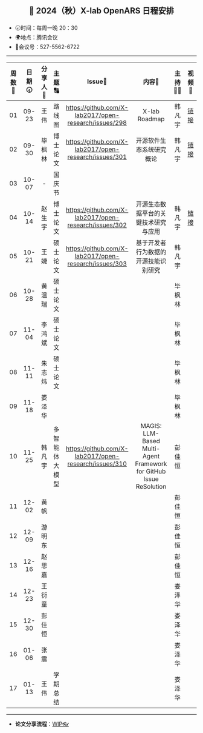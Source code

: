 
## <p align="center">🌷 2024（秋）X-lab OpenARS 日程安排 </p>

- 🕣时间：每周一晚 20：30
- 🌍地点：腾讯会议
- 📠会议号：527-5562-6722


****


| 周数📆 | 日期🕣 | 分享人🙋 | 主题🔠 | Issue📌 | 内容📒 | 主持💂‍♂️ | 视频🎥 |
| :----: | :----: | :----: | :----: |:----:| :----: | :----------: | :--------: |
|  01   | 09-23 | 王伟 | 路线图 | https://github.com/X-lab2017/open-research/issues/298 | X-lab Roadmap | 韩凡宇 | [链接](https://www.bilibili.com/video/BV1CLxseFEEx/) |
|  02   | 09-30 | 毕枫林 | 博士论文 |https://github.com/X-lab2017/open-research/issues/301 | 开源软件生态系统研究概论 | 韩凡宇 | [链接](https://www.bilibili.com/video/BV1mP2oY8EkG)|
|  03   | 10-07 | - | 国庆节 |  |  |  |  |
|  04   | 10-14 | 赵生宇 | 博士论文 | https://github.com/X-lab2017/open-research/issues/302 | 开源生态数据平台的关键技术研究与应用  | 韩凡宇 | [链接](https://www.bilibili.com/video/BV1UA2oYcE4L) |
|  05   | 10-21 | 王婕 | 硕士论文 | https://github.com/X-lab2017/open-research/issues/303 | 基于开发者行为数据的开源技能识别研究 | 韩凡宇 |  |
|  06   | 10-28 | 黄温瑞 | 硕士论文 |  |  | 毕枫林 |  |
|  07   | 11-04 | 李鸿斌 | 硕士论文 |  |  | 毕枫林 |  |
|  08   | 11-11 | 朱志炜 | 硕士论文  |  |  | 毕枫林 |  |
|  09   | 11-18 | 娄泽华 |  |  |  | 毕枫林 | |
|  10   | 11-25 | 韩凡宇 | 多智能体大模型 |https://github.com/X-lab2017/open-research/issues/310 | MAGIS: LLM-Based Multi-Agent Framework for GitHub Issue ReSolution | 彭佳恒 | |
|  11   | 12-02 | 黄帆 | | | | 彭佳恒 | |
|  12   | 12-09 | 游明东 | | | | 彭佳恒 | |
|  13   | 12-16 | 赵思嘉 | |  | | 彭佳恒 |  |
|  14   | 12-23 | 王衍童 | |  | | 娄泽华 |  |
|  15   | 12-30 | 彭佳恒 | |  | | 娄泽华 |  |
|  16   | 01-06 | 张震 | |  | | 娄泽华 |  |
|  17   | 01-13 | 王伟 | 学期总结 |  | | 娄泽华 |  |



****

* **论文分享流程**：[WIP👓](https://github.com/X-lab2017/open-research/tree/main/OpenReading)
